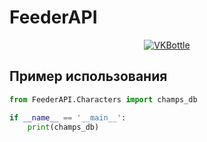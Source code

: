 # FeederAPI

<p align="center">
  <a href="https://i.ytimg.com/vi/O4XehdCdjbU/maxresdefault.jpg">
    <img alt="VKBottle" src="https://qph.cf2.quoracdn.net/main-qimg-302aad8fba7b14b80283c3eeb31add0b-pjlq">
  </a>
</p>


## Пример использования

```python
from FeederAPI.Characters import champs_db

if __name__ == '__main__':
    print(champs_db)
```

